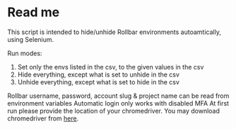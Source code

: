 # Read me
This script is intended to hide/unhide Rollbar environments autoamtically, using Selenium.

Run modes:
 1.  Set only the envs listed in the csv, to the given values in the csv
 2.  Hide everything, except what is set to unhide in the csv
 3.  Unhide everything, except what is set to hide in the csv

Rollbar username, password, account slug & project name can be read from environment variables
Automatic login only works with disabled MFA
At first run please provide the location of your chromedriver. You may download chromedriver from [here](https://chromedriver.chromium.org/).
